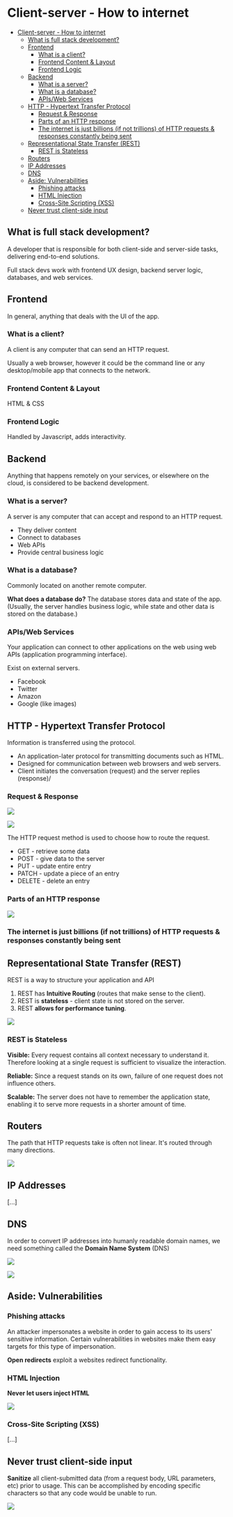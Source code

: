 
# Client-server - How to internet


- [Client-server - How to internet](#client-server---how-to-internet)
  - [What is full stack development?](#what-is-full-stack-development)
  - [Frontend](#frontend)
    - [What is a client?](#what-is-a-client)
    - [Frontend Content \& Layout](#frontend-content--layout)
    - [Frontend Logic](#frontend-logic)
  - [Backend](#backend)
    - [What is a server?](#what-is-a-server)
    - [What is a database?](#what-is-a-database)
    - [APIs/Web Services](#apisweb-services)
  - [HTTP - Hypertext Transfer Protocol](#http---hypertext-transfer-protocol)
    - [Request \& Response](#request--response)
    - [Parts of an HTTP response](#parts-of-an-http-response)
    - [The internet is just billions (if not trillions) of HTTP requests \& responses constantly being sent](#the-internet-is-just-billions-if-not-trillions-of-http-requests--responses-constantly-being-sent)
  - [Representational State Transfer (REST)](#representational-state-transfer-rest)
    - [REST is Stateless](#rest-is-stateless)
  - [Routers](#routers)
  - [IP Addresses](#ip-addresses)
  - [DNS](#dns)
  - [Aside: Vulnerabilities](#aside-vulnerabilities)
    - [Phishing attacks](#phishing-attacks)
    - [HTML Injection](#html-injection)
    - [Cross-Site Scripting (XSS)](#cross-site-scripting-xss)
  - [Never trust client-side input](#never-trust-client-side-input)


## What is full stack development?

A developer that is responsible for both client-side and server-side tasks, delivering end-to-end solutions.

Full stack devs work with frontend UX design, backend server logic, databases, and web services.

## Frontend

In general, anything that deals with the UI of the app.

### What is a client?

A client is any computer that can send an HTTP request.

Usually a web browser, however it could be the command line or any desktop/mobile app that connects to the network.

### Frontend Content & Layout

HTML & CSS

### Frontend Logic

Handled by Javascript, adds interactivity. 

## Backend

Anything that happens remotely on your services, or elsewhere on the cloud, is considered to be backend development.

### What is a server?

A server is any computer that can accept and respond to an HTTP request. 

- They deliver content
- Connect to databases
- Web APIs
- Provide central business logic

### What is a database?

Commonly located on another remote computer. 

**What does a database do?** 
The database stores data and state of the app. (Usually, the server handles business logic, while state and other data is stored on the database.)

### APIs/Web Services

Your application can connect to other applications on the web using web APIs (application programming interface).

Exist on external servers.
- Facebook
- Twitter
- Amazon
- Google (like images)  

## HTTP - Hypertext Transfer Protocol

Information is transferred using the protocol.
- An application-later protocol for transmitting documents such as HTML.
- Designed for communication between web browsers and web servers.
- Client initiates the conversation (request) and the server replies (response)/

### Request & Response

![](Images/getreq.png)

![](Images/postreq.png)

The HTTP request method is used to choose how to route the request.

- GET - retrieve some data
- POST - give data to the server
- PUT - update entire entry
- PATCH - update a piece of an entry
- DELETE - delete an entry

### Parts of an HTTP response
  
  ![](Images/httpr.png)


### The internet is just billions (if not trillions) of HTTP requests & responses constantly being sent

## Representational State Transfer (REST) 

REST is a way to structure your application and API

1. REST has **Intuitive Routing** (routes that make sense to the client).
2. REST is **stateless** - client state is not stored on the server.
3. REST **allows for performance tuning**.


![](Images/REST.png)

### REST is Stateless

**Visible:** Every request contains all context necessary to understand it. Therefore looking at a single request is sufficient to visualize the interaction. 

**Reliable:** Since a request stands on its own, failure of one request does not influence others.

**Scalable:** The server does not have to remember the application state, enabling it to serve more requests in a shorter amount of time.

## Routers

The path that HTTP requests take is often not linear. It's routed through many directions.

![](Images/router.png)

## IP Addresses 

[...]

## DNS

In order to convert IP addresses into humanly readable domain names, we need something called the **Domain Name System** (DNS)

![](Images/brosurl.png)

![](Images/visiting.png)


## Aside: Vulnerabilities

### Phishing attacks

An attacker impersonates a website in order to gain access to its users' sensitive information. Certain vulnerabilities in websites make them easy targets for this type of impersonation.

**Open redirects** exploit a websites redirect functionality.

### HTML Injection

**Never let users inject HTML**

![](Images/htmlinject.png)

### Cross-Site Scripting (XSS)

[...]

## Never trust client-side input

**Sanitize** all client-submitted data (from a request body, URL parameters, etc) prior to usage. This can be accomplished by encoding specific characters so that any code would be unable to run.

![](Images/sanitize.png)